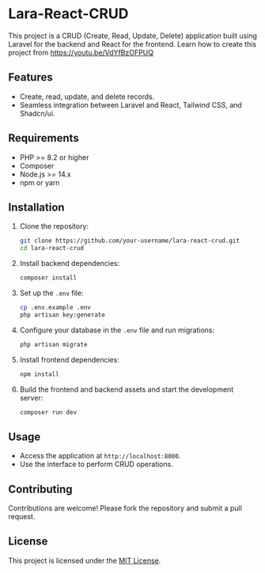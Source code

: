 # Lara-React-CRUD

This project is a CRUD (Create, Read, Update, Delete) application built using Laravel for the backend and React for the frontend. Learn how to create this project from https://youtu.be/VdYfBzOFPUQ

## Features

- Create, read, update, and delete records.
- Seamless integration between Laravel and React, Tailwind CSS, and Shadcn/ui.

## Requirements

- PHP >= 8.2 or higher
- Composer
- Node.js >= 14.x
- npm or yarn

## Installation

1. Clone the repository:

    ```bash
    git clone https://github.com/your-username/lara-react-crud.git
    cd lara-react-crud
    ```

2. Install backend dependencies:

    ```bash
    composer install
    ```

3. Set up the `.env` file:

    ```bash
    cp .env.example .env
    php artisan key:generate
    ```

4. Configure your database in the `.env` file and run migrations:

    ```bash
    php artisan migrate
    ```

5. Install frontend dependencies:

    ```bash
    npm install
    ```

6. Build the frontend and backend assets and start the development server:
    ```bash
    composer run dev
    ```

## Usage

- Access the application at `http://localhost:8000`.
- Use the interface to perform CRUD operations.

## Contributing

Contributions are welcome! Please fork the repository and submit a pull request.

## License

This project is licensed under the [MIT License](LICENSE).
